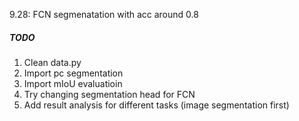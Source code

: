 9.28: FCN segmenatation with acc around 0.8
##### TODO
1. Clean data.py
1. Import pc segmentation
1. Import mIoU evaluatioin
1. Try changing segmentation head for FCN
1. Add result analysis for different tasks (image segmentation first)